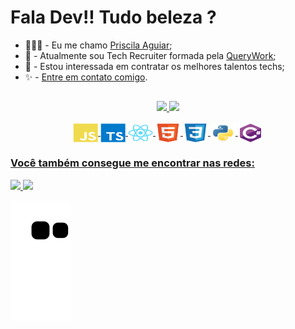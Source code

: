 # Fala Dev!! Tudo beleza ?

- 👨🏽‍💻 -  Eu me chamo [Priscila Aguiar](https://www.linkedin.com/in/priscila-aguiar-depaula/);
- 💜 - Atualmente sou Tech Recruiter formada pela [QueryWork](https://www.linkedin.com/company/lovel-dev/);
- 🦄 - Estou interessada em contratar os melhores talentos techs;
- ✨ - [Entre em contato comigo](https://www.linkedin.com/in/priscila-aguiar-depaula/).

##

<div align="center">
  <a href="https://github.com/priscilaaguiar">
  <img height="180em" src="https://github-readme-stats.vercel.app/api?username=priscilaaguiar&show_icons=true&theme=midnight-purple&include_all_commits=true&count_private=true"/>
  <img height="180em" src="https://github-readme-stats.vercel.app/api/top-langs/?username=paulopelaez&layout=compact&langs_count=7&theme=midnight-purple"/>
</div>

<div align="center" style="display: inline_block"><br>
  <img align="center" alt="Pelaez-Js" height="30" width="40" src="https://raw.githubusercontent.com/devicons/devicon/master/icons/javascript/javascript-plain.svg">
  <img align="center" alt="Pelaez-Ts" height="30" width="40" src="https://raw.githubusercontent.com/devicons/devicon/master/icons/typescript/typescript-plain.svg">
  <img align="center" alt="Pelaez-React" height="30" width="40" src="https://raw.githubusercontent.com/devicons/devicon/master/icons/react/react-original.svg">
  <img align="center" alt="Pelaez-HTML" height="30" width="40" src="https://raw.githubusercontent.com/devicons/devicon/master/icons/html5/html5-original.svg">
  <img align="center" alt="Pelaez-CSS" height="30" width="40" src="https://raw.githubusercontent.com/devicons/devicon/master/icons/css3/css3-original.svg">
  <img align="center" alt="Pelaez-Python" height="30" width="40" src="https://raw.githubusercontent.com/devicons/devicon/master/icons/python/python-original.svg">
  <img align="center" alt="Pelaez-Csharp" height="30" width="40" src="https://raw.githubusercontent.com/devicons/devicon/master/icons/csharp/csharp-original.svg">
  
</div>
  
  ### Você também consegue me encontrar nas redes: 
  
 
<div> 
 
  <a href="mailto:priscila.aguiarp@outlook.com">
    <img src="https://img.shields.io/badge/-Gmail-%23333?style=for-the-badge&logo=gmail&logoColor=white" target="_blank">
  </a>
  
  <a href="https://www.linkedin.com/in/priscila-aguiar-depaula/" target="_blank">
    <img src="https://img.shields.io/badge/-LinkedIn-%230077B5?style=for-the-badge&logo=linkedin&logoColor=white" target="_blank">
  </a> 
  
 
  ![Snake animation](https://github.com/paulopelaez/paulopelaez/blob/output/github-grid-snake.svg)
 
</div>
